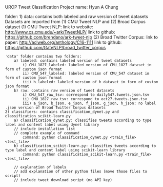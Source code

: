UROP Tweet Classification Project
name: Hyun A Chung

folder:
	1) data: contains both labeled and raw version of tweet datasets
	Datasets are imported from (1) CMU Tweet NLP and (2) Broad Corpus dataset
	(1) CMU Tweet NLP: 
		link to website: http://www.cs.cmu.edu/~ark/TweetNLP/
		link to github: https://github.com/brendano/ark-tweet-nlp
	(2) Broad Twitter Corpus:
		link to paper: http://aclweb.org/anthology/C16-1111 
		link to github: https://github.com/GateNLP/broad_twitter_corpus
	
	'data' folder contains two folders: 
		a) labeled: contains labeled version of tweet datasets
			i) CMU_1827_labeled: labeled version of CMU_1827 dataset in form of custom json format
			ii) CMU_547_labeled: labeled version of CMU_547 dataset in form of custom json format
			iii) h_labeled: labeled version of h dataset in form of custom json format
		b) raw: contains raw version of tweet datasets
			i) CMU_547_raw_tsv: correspond to daily547.tweets.json.tsv 
			ii) CMU_1827_raw_tsv: correspond to oct27.tweets.json.tsv
			iii) a_json, b_json, e_json, f_json, g_json, h_json: no label .json version of Broad Twitter Corpus datasets 
	2) classifiers: contains classification_dynet.py and classification_scikit-learn.py
		a) classification_dynet.py: classifies tweets according to type label and content label using dynet library
		// include installation list 
		// complete example of command
			command: python classification_dynet.py <train_file> <test_file>
		b) classification_scikit-learn.py: classifies tweets according to type label and content label using scikit-learn library
			command: python classification_scikit-learn.py <train_file> <test_file>
		
		// explanation of labels
		// add explanation of other python files (move those files to script)
		// include tweet download script (no API key)
		
